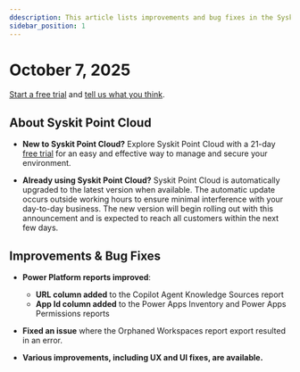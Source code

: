 ```yaml
---
ddescription: This article lists improvements and bug fixes in the Syskit Point Cloud version 2025.4.112.24
sidebar_position: 1
---
```


# October 7, 2025

[Start a free trial](https://www.syskit.com/products/point/free-trial/) and [tell us what you think](https://www.syskit.com/company/contact-us/).

## About Syskit Point Cloud

* **New to Syskit Point Cloud?** Explore Syskit Point Cloud with a 21-day [free trial](https://www.syskit.com/products/point/free-trial/) for an easy and effective way to manage and secure your environment.

* **Already using Syskit Point Cloud?** Syskit Point Cloud is automatically upgraded to the latest version when available. The automatic update occurs outside working hours to ensure minimal interference with your day-to-day business. The new version will begin rolling out with this announcement and is expected to reach all customers within the next few days.

## Improvements & Bug Fixes 

* **Power Platform reports improved**:
  * **URL column added** to the Copilot Agent Knowledge Sources report
  * **App Id column added** to the Power Apps Inventory and Power Apps Permissions reports

* **Fixed an issue** where the Orphaned Workspaces report export resulted in an error.

* **Various improvements, including UX and UI fixes, are available.**